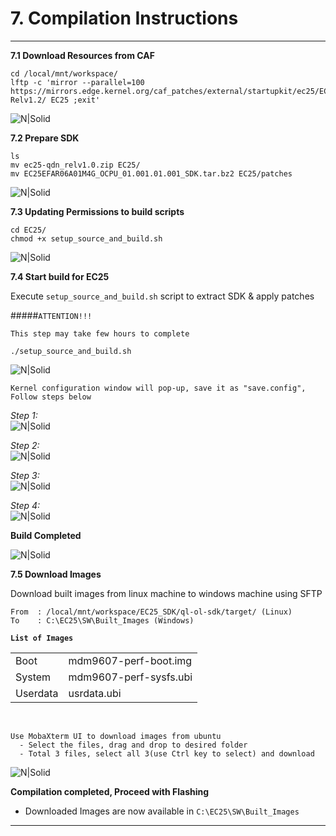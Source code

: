 
# 7. Compilation Instructions

------------

__7.1 Download Resources from CAF__
```console
cd /local/mnt/workspace/
lftp -c 'mirror --parallel=100 https://mirrors.edge.kernel.org/caf_patches/external/startupkit/ec25/EC25-Relv1.2/ EC25 ;exit'
```
![N|Solid](../pics/EC25/ec25-lftp.jpg)
 
__7.2 Prepare SDK__
```console
ls
mv ec25-qdn_relv1.0.zip EC25/
mv EC25EFAR06A01M4G_OCPU_01.001.01.001_SDK.tar.bz2 EC25/patches
```
![N|Solid](../pics/EC25/ec25-mv.jpg)

__7.3 Updating Permissions to build scripts__
```console
cd EC25/
chmod +x setup_source_and_build.sh
```
![N|Solid](../pics/EC25/ec25-chmod.jpg)
 
__7.4 Start build for EC25__ 

Execute `setup_source_and_build.sh` script to extract SDK & apply patches

#####`ATTENTION!!!`
```warning
This step may take few hours to complete
```
```console
./setup_source_and_build.sh
```
![N|Solid](../pics/EC25/ec25-setup_source_and_build-sh.jpg)
```warning
Kernel configuration window will pop-up, save it as "save.config", Follow steps below
```
_Step 1:_<br>
![N|Solid](../pics/EC25/ec25-save-config1.jpg)

_Step 2:_<br>
![N|Solid](../pics/EC25/ec25-save-config2.jpg)

_Step 3:_<br>
![N|Solid](../pics/EC25/ec25-save-config3.jpg)

_Step 4:_<br>
![N|Solid](../pics/EC25/ec25-save-config4.jpg)

__Build Completed__

![N|Solid](../pics/EC25/ec25-build-complete.jpg)

__7.5 Download Images__

Download built images from linux machine to windows machine using SFTP

```code
From  : /local/mnt/workspace/EC25_SDK/ql-ol-sdk/target/ (Linux)
To    : C:\EC25\SW\Built_Images (Windows)
```
__`List of Images`__
<table class="pinout">
<tr><td>Boot</td><td>mdm9607-perf-boot.img</td></tr>
<tr><td>System</td><td>mdm9607-perf-sysfs.ubi</td></tr>
<tr><td>Userdata</td><td>usrdata.ubi</td></tr>
</table><br>

```warning
Use MobaXterm UI to download images from ubuntu
  - Select the files, drag and drop to desired folder
  - Total 3 files, select all 3(use Ctrl key to select) and download
```

![N|Solid](../pics/EC25/ec25-download.jpg)

__Compilation completed, Proceed with Flashing__
  - Downloaded Images are now available in `C:\EC25\SW\Built_Images`

------------